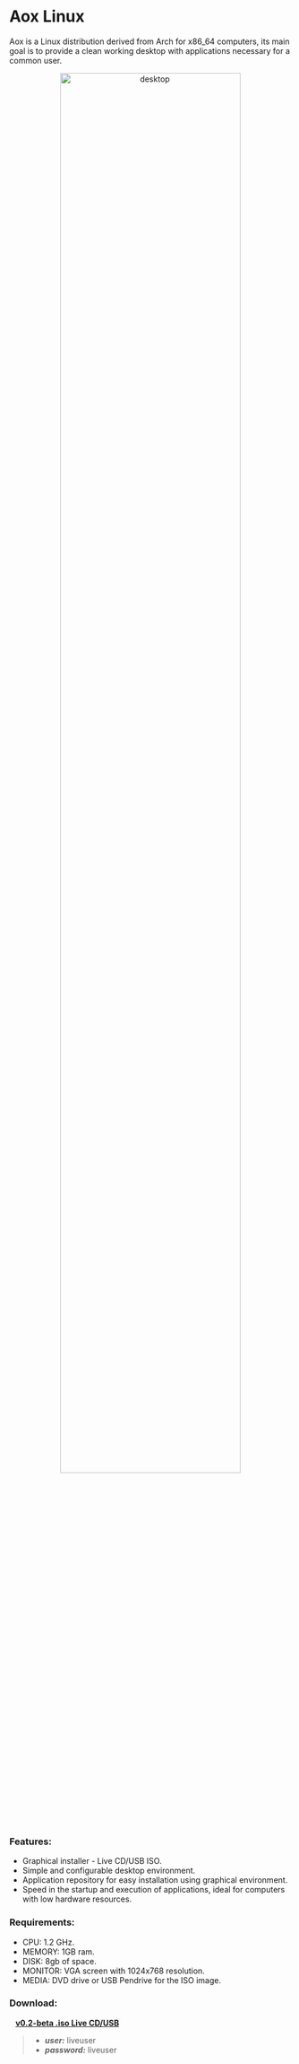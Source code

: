# Aox Linux
Aox is a Linux distribution derived from Arch for x86_64 computers, its main goal is to provide a clean working desktop with applications necessary for a common user.

<p align="center">
    <img src="https://aoxlinux.github.io/screenshots/aoxlinux.png" alt="desktop" width="80%" height="80%" />
</p>

### Features:
- Graphical installer - Live CD/USB ISO.
- Simple and configurable desktop environment.
- Application repository for easy installation using graphical environment.
- Speed in the startup and execution of applications, ideal for computers with low hardware resources.

### Requirements:
- CPU: 1.2 GHz.
- MEMORY: 1GB ram.
- DISK: 8gb of space.
- MONITOR: VGA screen with 1024x768 resolution.
- MEDIA: DVD drive or USB Pendrive for the ISO image.

### Download:
&ensp; **[v0.2-beta .iso Live CD/USB](https://github.com/aoxlinux/aoxlinux/releases/download/v0.2-beta-may-2022/aoxlinux-2022.05.26_v0_2-x86_64.iso)**
> - **_user:_** liveuser
> - **_password:_** liveuser
